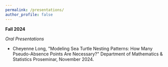 ```yaml
---
permalink: /presentations/
author_profile: false
---
```


<b>Fall 2024</b>

<i>Oral Presentations</i>

<ul>
<li> Cheyenne Long, "Modeling Sea Turtle Nesting Patterns: How Many Pseudo-Absence Points Are Necessary?" Department of Mathematics & Statistics Proseminar, November 2024.
</ul>

